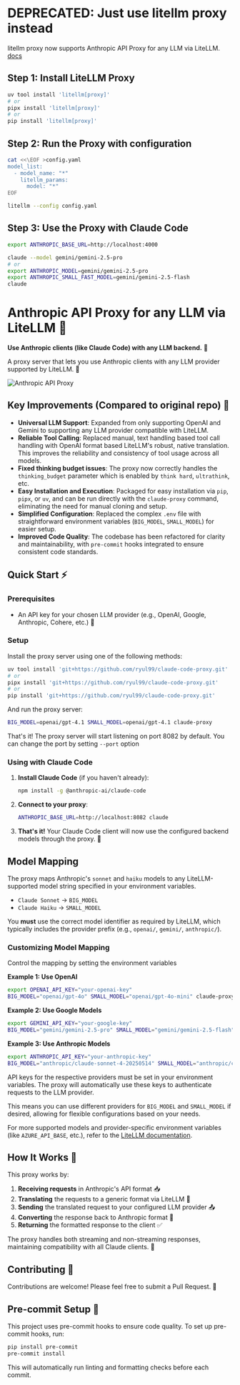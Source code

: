 # DEPRECATED: Just use litellm proxy instead

litellm proxy now supports Anthropic API Proxy for any LLM via LiteLLM. [docs](https://docs.litellm.ai/docs/tutorials/claude_responses_api)

## Step 1: Install LiteLLM Proxy

```bash
uv tool install 'litellm[proxy]'
# or
pipx install 'litellm[proxy]'
# or
pip install 'litellm[proxy]'
```

## Step 2: Run the Proxy with configuration

```bash
cat <<\EOF >config.yaml
model_list:
  - model_name: "*"
    litellm_params:
      model: "*"
EOF

litellm --config config.yaml
```

## Step 3: Use the Proxy with Claude Code

```bash
export ANTHROPIC_BASE_URL=http://localhost:4000

claude --model gemini/gemini-2.5-pro
# or
export ANTHROPIC_MODEL=gemini/gemini-2.5-pro
export ANTHROPIC_SMALL_FAST_MODEL=gemini/gemini-2.5-flash
claude
```

# Anthropic API Proxy for any LLM via LiteLLM 🔄

**Use Anthropic clients (like Claude Code) with any LLM backend.** 🤝

A proxy server that lets you use Anthropic clients with any LLM provider supported by LiteLLM. 🌉

![Anthropic API Proxy](pic.png)

## Key Improvements (Compared to original repo) 🚀

- **Universal LLM Support**: Expanded from only supporting OpenAI and Gemini to supporting any LLM provider compatible with LiteLLM.
- **Reliable Tool Calling**: Replaced manual, text handling based tool call handling with OpenAI format based LiteLLM's robust, native translation. This improves the reliability and consistency of tool usage across all models.
- **Fixed thinking budget issues**: The proxy now correctly handles the `thinking_budget` parameter which is enabled by `think hard`, `ultrathink`, etc.
- **Easy Installation and Execution**: Packaged for easy installation via `pip`, `pipx`, or `uv`, and can be run directly with the `claude-proxy` command, eliminating the need for manual cloning and setup.
- **Simplified Configuration**: Replaced the complex `.env` file with straightforward environment variables (`BIG_MODEL`, `SMALL_MODEL`) for easier setup.
- **Improved Code Quality**: The codebase has been refactored for clarity and maintainability, with `pre-commit` hooks integrated to ensure consistent code standards.

## Quick Start ⚡

### Prerequisites

- An API key for your chosen LLM provider (e.g., OpenAI, Google, Anthropic, Cohere, etc.) 🔑

### Setup

Install the proxy server using one of the following methods:

```bash
uv tool install 'git+https://github.com/ryul99/claude-code-proxy.git'
# or
pipx install 'git+https://github.com/ryul99/claude-code-proxy.git'
# or
pip install 'git+https://github.com/ryul99/claude-code-proxy.git'
```

And run the proxy server:

```bash
BIG_MODEL=openai/gpt-4.1 SMALL_MODEL=openai/gpt-4.1 claude-proxy
```

That's it! The proxy server will start listening on port 8082 by default. You can change the port by setting `--port` option

### Using with Claude Code

1.  **Install Claude Code** (if you haven't already):
    ```bash
    npm install -g @anthropic-ai/claude-code
    ```

2.  **Connect to your proxy**:
    ```bash
    ANTHROPIC_BASE_URL=http://localhost:8082 claude
    ```

3.  **That's it!** Your Claude Code client will now use the configured backend models through the proxy. 🎯

## Model Mapping

The proxy maps Anthropic's `sonnet` and `haiku` models to any LiteLLM-supported model string specified in your environment variables.

- `Claude Sonnet` -> `BIG_MODEL`
- `Claude Haiku`  -> `SMALL_MODEL`

You **must** use the correct model identifier as required by LiteLLM, which typically includes the provider prefix (e.g., `openai/`, `gemini/`, `anthropic/`).

### Customizing Model Mapping

Control the mapping by setting the environment variables

**Example 1: Use OpenAI**
```bash
export OPENAI_API_KEY="your-openai-key"
BIG_MODEL="openai/gpt-4o" SMALL_MODEL="openai/gpt-4o-mini" claude-proxy
```

**Example 2: Use Google Models**
```bash
export GEMINI_API_KEY="your-google-key"
BIG_MODEL="gemini/gemini-2.5-pro" SMALL_MODEL="gemini/gemini-2.5-flash" claude-proxy
```

**Example 3: Use Anthropic Models**
```bash
export ANTHROPIC_API_KEY="your-anthropic-key"
BIG_MODEL="anthropic/claude-sonnet-4-20250514" SMALL_MODEL="anthropic/claude-3-haiku-20240307"
```

API keys for the respective providers must be set in your environment variables. The proxy will automatically use these keys to authenticate requests to the LLM provider.

This means you can use different providers for `BIG_MODEL` and `SMALL_MODEL` if desired, allowing for flexible configurations based on your needs.

For more supported models and provider-specific environment variables (like `AZURE_API_BASE`, etc.), refer to the [LiteLLM documentation](https://docs.litellm.ai/).

## How It Works 🧩

This proxy works by:

1.  **Receiving requests** in Anthropic's API format 📥
2.  **Translating** the requests to a generic format via LiteLLM 🔄
3.  **Sending** the translated request to your configured LLM provider 📤
4.  **Converting** the response back to Anthropic format 🔄
5.  **Returning** the formatted response to the client ✅

The proxy handles both streaming and non-streaming responses, maintaining compatibility with all Claude clients. 🌊

## Contributing 🤝

Contributions are welcome! Please feel free to submit a Pull Request. 🎁

## Pre-commit Setup 🔧

This project uses pre-commit hooks to ensure code quality. To set up pre-commit hooks, run:

```bash
pip install pre-commit
pre-commit install
```

This will automatically run linting and formatting checks before each commit.
